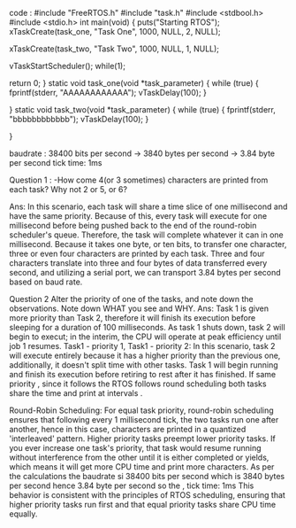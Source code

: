 


code :
#include "FreeRTOS.h"
#include "task.h"
#include <stdbool.h>
#include <stdio.h>
int main(void) {
puts("Starting RTOS");
  xTaskCreate(task_one, "Task One", 1000, NULL, 2, NULL);

  xTaskCreate(task_two, "Task Two", 1000, NULL, 1, NULL);

  
  vTaskStartScheduler();
  while(1);

  return 0;
}
static void task_one(void *task_parameter) {
  while (true) {
    fprintf(stderr, "AAAAAAAAAAAA");
    vTaskDelay(100);
  }
  
}
static void task_two(void *task_parameter) {
  while (true) {
    fprintf(stderr, "bbbbbbbbbbbb");
    vTaskDelay(100);
  }
  
}


baudrate : 38400 bits per second  -> 3840 bytes per second  -> 3.84 byte per second
tick time: 1ms

Question 1 : 
-How come 4(or 3 sometimes) characters are printed from each task? Why not 2 or 5, or 6?

Ans: In this scenario, each task will share a time slice of one millisecond and have the same priority.
Because of this, every task will execute for one millisecond before being pushed back to the end of the round-robin scheduler's queue.
Therefore, the task will complete whatever it can in one millisecond. Because it takes one byte, or ten bits, to transfer one character, three or even four characters are printed by each task. Three and four characters translate into three and four bytes of data transferred every second, and utilizing a serial port, we can transport 3.84 bytes per second based on baud rate.

Question 2
Alter the priority of one of the tasks, and note down the observations. Note down WHAT you see and WHY.
Ans: 
Task 1 is given more priority than Task 2, therefore it will finish its execution before sleeping for a duration of 100 milliseconds. As task 1 shuts down, task 2 will begin to execut; in the interim, the CPU will operate at peak efficiency until job 1 resumes.
Task1 - priority 1, Task1 - priority 2: In this scenario, task 2 will execute entirely because it has a higher priority than the previous one,
additionally, it doesn't split time with other tasks. Task 1 will begin running and finish its execution before retiring to rest after it has finished.
If same priority , since it follows the RTOS follows round scheduling both tasks share the time and print at intervals .

Round-Robin Scheduling: For equal task priority, round-robin scheduling ensures that following every 1 millisecond tick, the two tasks run one after another, hence in this case, characters are printed in a quantized 'interleaved' pattern. Higher priority tasks preempt lower priority tasks. If you ever increase one task's priority, that task would resume running without interference from the other until it is either completed or yields, which means it will get more CPU time and print more characters.
As per the calculations the baudrate si 38400 bits per second  which is  3840 bytes per second  hence 3.84 byte per second so the ,
tick time: 1ms
This behavior is consistent with the principles of RTOS scheduling, ensuring that higher priority tasks run first and that equal priority tasks share CPU time equally.

